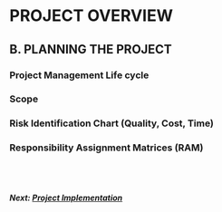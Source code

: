 # PROJECT OVERVIEW
## B. PLANNING THE PROJECT

### Project Management Life cycle

### Scope

### Risk Identification Chart (Quality, Cost, Time)

### Responsibility Assignment Matrices (RAM)

<br><br>
##### Next: [Project Implementation](C-PROJECT_IMPLEMENTATION.md)









 